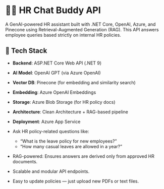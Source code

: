 # 🧑‍💼 HR Chat Buddy API

A GenAI-powered HR assistant built with .NET Core, OpenAI, Azure, and Pinecone using Retrieval-Augmented Generation (RAG). This API answers employee queries based strictly on internal HR policies.

## 🔧 Tech Stack

- **Backend**: ASP.NET Core Web API (.NET 9)
- **AI Model**: OpenAI GPT (via Azure OpenAI)
- **Vector DB**: Pinecone (for embedding and similarity search)
- **Embedding**: Azure OpenAI Embeddings
- **Storage**: Azure Blob Storage (for HR policy docs)
- **Architecture**: Clean Architecture + RAG-based pipeline
- **Deployment**: Azure App Service

- Ask HR policy-related questions like:
  - “What is the leave policy for new employees?”
  - “How many casual leaves are allowed in a year?”
- RAG-powered: Ensures answers are derived only from approved HR documents.
- Scalable and modular API endpoints.
- Easy to update policies — just upload new PDFs or text files.

